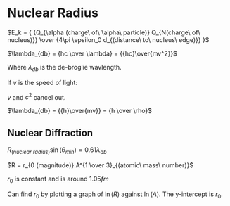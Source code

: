 # Nuclear Radius

$E_k = {
{Q_{\alpha (charge\ of\ \alpha\ particle)} Q_{N(charge\ of\ nucleus)}}
\over
{4\pi \epsilon_0 d_{(distance\ to\ nucleus\ edge)}}
}$

$\lambda_{db} = {hc \over \lambda} = {{hc}\over{mv^2}}$

Where $\lambda_{db}$ is the de-broglie wavlength.

If $v$ is the speed of light:

$v$ and $c^2$ cancel out.

$\lambda_{db} = {{h}\over{mv}} = {h \over \rho}$

## Nuclear Diffraction

$R_{(nuclear\ radius)}\sin(\theta_{min}) = 0.61\lambda_{db}$

$R = r_{0 (magnitude)} A^{1 \over 3}_{(atomic\ mass\ number)}$

$r_0$ is constant and is around $1.05 fm$

Can find $r_0$ by plotting a graph of $\ln(R)$ against $\ln(A)$. The y-intercept is $r_0$.

